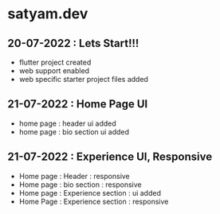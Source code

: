 # satyam.dev

## 20-07-2022 : Lets Start!!!
- flutter project created
- web support enabled 
- web specific starter project files added

## 21-07-2022 : Home Page UI
- home page : header ui added
- home page : bio section ui added

## 21-07-2022 : Experience UI, Responsive
- Home page : Header : responsive
- Home page : bio section : responsive
- Home page : Experience section : ui added
- Home Page : Experience section : responsive
